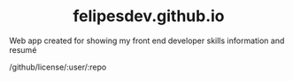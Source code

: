 <h1 align="center">felipesdev.github.io</h1>
<p>Web app created for showing my front end developer skills information and resumé</p>
/github/license/:user/:repo
